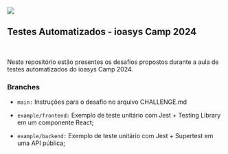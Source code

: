 <img src="https://media.discordapp.net/attachments/1192110717126582273/1232773195153674361/Testes_Automatizados_2.png?ex=662aad01&is=66295b81&hm=023f4bddd9d32326a50728d81ad9d71e8669cd30c243c1be65591cfc415d1d66&=&format=webp&quality=lossless&width=1079&height=359" />

## Testes Automatizados - ioasys Camp 2024

<br />

<p>
    Neste repositório estão presentes os desafios propostos durante a aula de
    testes automatizados do ioasys Camp 2024.
</p>

### Branches

- `main:` Instruções para o desafio no arquivo CHALLENGE.md

- `example/frontend:` Exemplo de teste unitário com Jest + Testing Library em um componente React;

- `example/backend:` Exemplo de teste unitário com Jest + Supertest em uma API pública;
